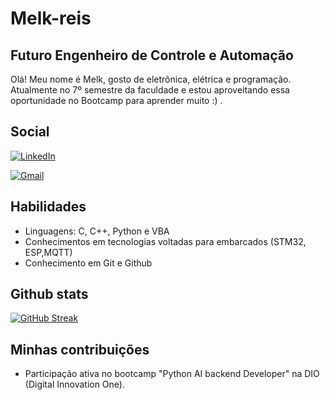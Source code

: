 # Melk-reis

## Futuro Engenheiro de Controle e Automação

Olá!
Meu nome é Melk, gosto de eletrônica, elétrica e programação. Atualmente no 7º semestre da faculdade e estou aproveitando essa oportunidade no Bootcamp para aprender muito :) .

## Social

[![LinkedIn](https://img.shields.io/badge/LinkedIn-000?style=for-the-badge&logo=linkedin&logoColor=0E76A8)](https://www.linkedin.com/in/melquisedeque-andre-reis-314a09181/)

[![Gmail](https://img.shields.io/badge/Gmail-D14836?style=for-the-badge&logo=gmail&logoColor=white)](meelkreis@gmail.com)

## Habilidades

- Linguagens: C, C++, Python e VBA
- Conhecimentos em tecnologias voltadas para embarcados (STM32, ESP,MQTT)
- Conhecimento em Git e Github


## Github stats

[![GitHub Streak](https://streak-stats.demolab.com?user=Melk-reis&theme=dark&hide_border=true&mode=weekly)](https://git.io/streak-stats)  


## Minhas contribuições

- Participação ativa no bootcamp "Python AI backend Developer" na DIO (Digital Innovation One).





